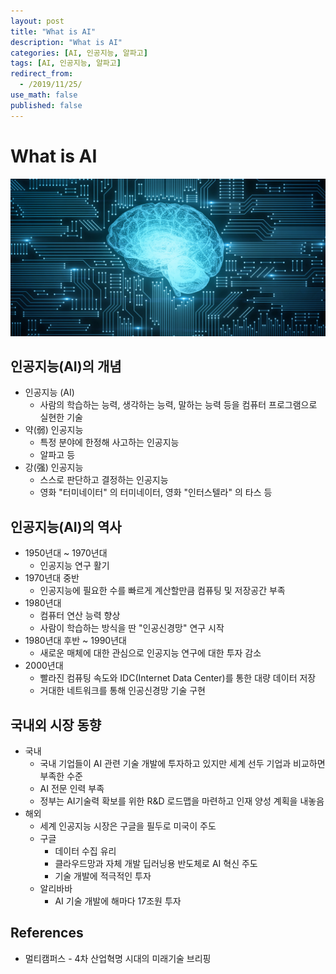 ```yaml
---
layout: post
title: "What is AI"
description: "What is AI"
categories: [AI, 인공지능, 알파고]
tags: [AI, 인공지능, 알파고]
redirect_from:
  - /2019/11/25/
use_math: false
published: false
---
```


# What is AI

<img src="/assets/images/posts/2019-11-25-what-is-ai/AI_web.jpg">

## 인공지능(AI)의 개념

- 인공지능 (AI)
  - 사람의 학습하는 능력, 생각하는 능력, 말하는 능력 등을 컴퓨터 프로그램으로 실현한 기술
- 약(弱) 인공지능
  - 특정 분야에 한정해 사고하는 인공지능
  - 알파고 등
- 강(强) 인공지능
  - 스스로 판단하고 결정하는 인공지능
  - 영화 "터미네이터" 의 터미네이터, 영화 "인터스텔라" 의 타스 등

## 인공지능(AI)의 역사

- 1950년대 ~ 1970년대
  - 인공지능 연구 활기
- 1970년대 중반
  - 인공지능에 필요한 수를 빠르게 계산할만큼 컴퓨팅 및 저장공간 부족
- 1980년대
  - 컴퓨터 연산 능력 향상
  - 사람이 학습하는 방식을 딴 "인공신경망" 연구 시작
- 1980년대 후반 ~ 1990년대
  - 새로운 매체에 대한 관심으로 인공지능 연구에 대한 투자 감소
- 2000년대
  - 빨라진 컴퓨팅 속도와 IDC(Internet Data Center)를 통한 대량 데이터 저장
  - 거대한 네트워크를 통해 인공신경망 기술 구현

## 국내외 시장 동향

- 국내
  - 국내 기업들이 AI 관련 기술 개발에 투자하고 있지만 세계 선두 기업과 비교하면 부족한 수준
  - AI 전문 인력 부족
  - 정부는 AI기술력 확보를 위한 R&D 로드맵을 마련하고 인재 양성 계획을 내놓음
- 해외
  - 세계 인공지능 시장은 구글을 필두로 미국이 주도
  - 구글
    - 데이터 수집 유리
    - 클라우드망과 자체 개발 딥러닝용 반도체로 AI 혁신 주도
    - 기술 개발에 적극적인 투자
  - 알리바바
    - AI 기술 개발에 해마다 17조원 투자

## References

- 멀티캠퍼스 - 4차 산업혁명 시대의 미래기술 브리핑
